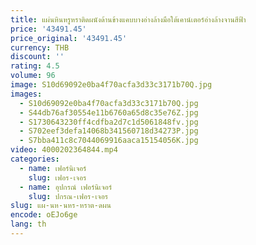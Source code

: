 ```yaml
---
title: แผ่นหินหรูหราติดผนังด้านข้างแคบบางอ่างล้างมือใต้เคาน์เตอร์อ่างล้างจานสีฟ้า
price: '43491.45'
price_original: '43491.45'
currency: THB
discount: ''
rating: 4.5
volume: 96
image: S10d69092e0ba4f70acfa3d33c3171b70Q.jpg
images:
  - S10d69092e0ba4f70acfa3d33c3171b70Q.jpg
  - S44db76af30554e11b6760a65d8c35e76Z.jpg
  - S1730643230ff4cdfba2d7c1d5061848fv.jpg
  - S702eef3defa14068b341560718d34273P.jpg
  - S7bba411c8c7044069916aaca15154056K.jpg
video: 4000202364844.mp4
categories:
  - name: เฟอร์นิเจอร์
    slug: เฟอร-เจอร
  - name: อุปกรณ์ เฟอร์นิเจอร์
    slug: ปกรณ-เฟอร-เจอร
slug: แผ-นห-นหร-หราต-ดผน
encode: oEJo6ge
lang: th
---
```

  